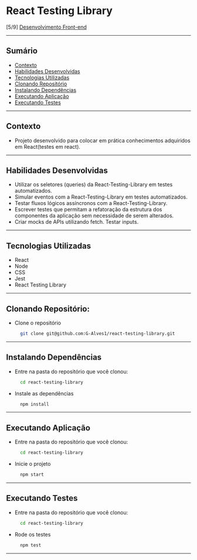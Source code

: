 # React Testing Library
[5/9] [Desenvolvimento Front-end](https://github.com/G-Alves1/Trybe/tree/main/02_Desenvolvimento-Front-end)

---

## Sumário

- [Contexto](#contexto)
- [Habilidades Desenvolvidas](#habilidades-desenvolvidas)
- [Tecnologias Utilizadas](#tecnologias-utilizadas)
- [Clonando Repositório](#clonando-repositório)
- [Instalando Dependências](#instalando-dependências)
- [Executando Aplicação](#executando-aplicação)
- [Executando Testes](#executando-testes)

---

## Contexto

* Projeto desenvolvido para colocar em prática conhecimentos adquiridos em React(testes em react).

---

## Habilidades Desenvolvidas

* Utilizar os seletores (queries) da React-Testing-Library em testes automatizados.
* Simular eventos com a React-Testing-Library em testes automatizados.
* Testar fluxos lógicos assíncronos com a React-Testing-Library.
* Escrever testes que permitam a refatoração da estrutura dos componentes da aplicação sem necessidade de serem alterados.
* Criar mocks de APIs utilizando fetch.
Testar inputs.

---

## Tecnologias Utilizadas

* React
* Node
* CSS
* Jest
* React Testing Library

---

## Clonando Repositório:

* Clone o repositório
  ```sh
    git clone git@github.com:G-Alves1/react-testing-library.git
  ```

---

## Instalando Dependências

* Entre na pasta do repositório que você clonou:
  ```sh
    cd react-testing-library
  ```

* Instale as dependências
  ```sh
    npm install
  ```

---

## Executando Aplicação

* Entre na pasta do repositório que você clonou:
  ```sh
    cd react-testing-library
  ```

* Inicie o projeto
  ```sh
    npm start
  ```

---

## Executando Testes

* Entre na pasta do repositório que você clonou:
  ```sh
    cd react-testing-library
  ```

* Rode os testes
  ```sh
    npm test
  ```

---

